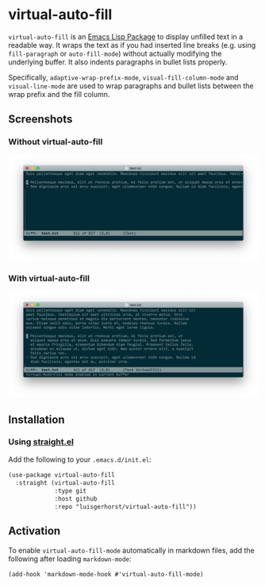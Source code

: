 # virtual-auto-fill

`virtual-auto-fill` is an [Emacs Lisp Package](https://www.gnu.org/software/emacs/manual/html_node/emacs/Packages.html) to display unfilled text in a readable way.  It wraps the text as if you had inserted line breaks (e.g. using `fill-paragraph` or `auto-fill-mode`) without actually modifying the underlying buffer.  It also indents paragraphs in bullet lists properly.

Specifically, `adaptive-wrap-prefix-mode`, `visual-fill-column-mode` and `visual-line-mode` are used to wrap paragraphs and bullet lists between the wrap prefix and the fill column.

## Screenshots

### Without virtual-auto-fill

![text does not wrap](./screenshot-default.png "A plain text file viewed without virtual-auto-fill-mode")

### With virtual-auto-fill

![all text visible](./screenshot-virtual-auto-fill.png "A plain text file viewed with virtual-auto-fill-mode enabled")

## Installation

### Using [straight.el](https://github.com/raxod502/straight.el)

Add the following to your `.emacs.d/init.el`:

``` emacs-lisp
(use-package virtual-auto-fill
  :straight (virtual-auto-fill
             :type git
             :host github
             :repo "luisgerhorst/virtual-auto-fill"))
```

## Activation

To enable `virtual-auto-fill-mode` automatically in markdown files, add the following after loading `markdown-mode`:

``` emacs-lisp
(add-hook 'markdown-mode-hook #'virtual-auto-fill-mode)
```
